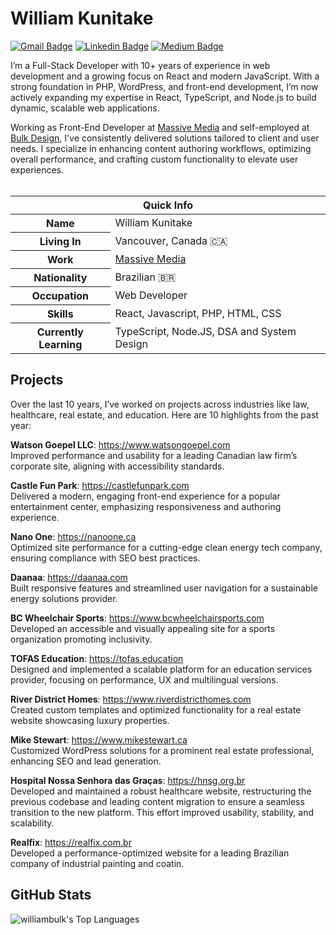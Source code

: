 # William Kunitake #

<a href="mailto:william.kunitake@gmail.com"><img src="https://camo.githubusercontent.com/cf41bfbb76efea2407ebfd34de95ad68899d6e408eb2745a0bbab21a507d7afd/68747470733a2f2f696d672e736869656c64732e696f2f62616467652f2d476d61696c2d6331343433383f7374796c653d666c6174266c6f676f3d476d61696c266c6f676f436f6c6f723d7768697465266c696e6b3d6d61696c746f3a726f647269676f2e72656973313240676d61696c2e636f6d" alt="Gmail Badge" data-canonical-src="https://img.shields.io/badge/-Gmail-c14438?style=flat&amp;logo=Gmail&amp;logoColor=white&amp;link=mailto:william.kunitake@gmail.com" style="max-width: 100%;"></a>
<a target="_blank" href="https://www.linkedin.com/in/williamkunitake/" rel="nofollow"><img src="https://camo.githubusercontent.com/e9fd3e86befec23266c62b9d86633e9ed32addac210990900e4618d128c4198b/68747470733a2f2f696d672e736869656c64732e696f2f62616467652f2d4c696e6b6564496e2d626c75653f7374796c653d666c6174266c6f676f3d4c696e6b6564496e266c6f676f436f6c6f723d7768697465" alt="Linkedin Badge" data-canonical-src="https://img.shields.io/badge/-LinkedIn-blue?style=flat&amp;logo=LinkedIn&amp;logoColor=white" style="max-width: 100%;"></a>
<a target="_blank" href="https://medium.com/@williamkunitake" rel="nofollow"><img src="https://camo.githubusercontent.com/53c7e202342a00a18820c61511f1560643e5e4b6785ed654b7ac532c0f036b97/68747470733a2f2f696d672e736869656c64732e696f2f62616467652f2d4d656469756d2d3030303f7374796c653d666c6174266c6f676f3d4d656469756d266c6f676f436f6c6f723d7768697465" alt="Medium Badge" data-canonical-src="https://img.shields.io/badge/-Medium-000?style=flat&amp;logo=Medium&amp;logoColor=white" style="max-width: 100%;"></a>

I’m a Full-Stack Developer with 10+ years of experience in web development and a growing focus on React and modern JavaScript. With a strong foundation in PHP, WordPress, and front-end development, I’m now actively expanding my expertise in React, TypeScript, and Node.js to build dynamic, scalable web applications.

Working as Front-End Developer at <a href="https://engagemassive.com" target="_blank">Massive Media</a> and self-employed at <a href="https://bulkdesign.com.br" target="_blank">Bulk Design</a>, I've consistently delivered solutions tailored to client and user needs. I specialize in enhancing content authoring workflows, optimizing overall performance, and crafting custom functionality to elevate user experiences.
<br><br>
<table>
  <thead>
    <tr>
      <th colspan="2">Quick Info</th>
    </tr>
  </thead>
<tbody>
  <tr><th scope="row">Name</th><td>William Kunitake</td></tr>
  <tr><th scope="row">Living In</th><td>Vancouver, Canada 🇨🇦</td></tr>
  <tr><th scope="row">Work</th><td><a href="https://engagemassive.com" target="_blank">Massive Media</a></td></tr>
  <tr><th scope="row">Nationality</th><td>Brazilian 🇧🇷</td></tr>
  <tr><th scope="row">Occupation</th><td>Web Developer</td></tr>
  <tr><th scope="row">Skills</th><td>React, Javascript, PHP, HTML, CSS</td></tr>
  <tr><th scope="row">Currently Learning</th><td>TypeScript, Node.JS, DSA and System Design</td></tr>
</tbody>
</table>

## Projects ##
Over the last 10 years, I’ve worked on projects across industries like law, healthcare, real estate, and education. Here are 10 highlights from the past year:

**Watson Goepel LLC**: https://www.watsongoepel.com
<br>Improved performance and usability for a leading Canadian law firm’s corporate site, aligning with accessibility standards.

**Castle Fun Park**: https://castlefunpark.com
<br>Delivered a modern, engaging front-end experience for a popular entertainment center, emphasizing responsiveness and authoring experience.

**Nano One**: https://nanoone.ca
<br>Optimized site performance for a cutting-edge clean energy tech company, ensuring compliance with SEO best practices.

**Daanaa**: https://daanaa.com
<br>Built responsive features and streamlined user navigation for a sustainable energy solutions provider.

**BC Wheelchair Sports**: https://www.bcwheelchairsports.com
<br>Developed an accessible and visually appealing site for a sports organization promoting inclusivity.

**TOFAS Education**: https://tofas.education
<br>Designed and implemented a scalable platform for an education services provider, focusing on performance, UX and multilingual versions.

**River District Homes**: https://www.riverdistricthomes.com
<br>Created custom templates and optimized functionality for a real estate website showcasing luxury properties.

**Mike Stewart**: https://www.mikestewart.ca
<br>Customized WordPress solutions for a prominent real estate professional, enhancing SEO and lead generation.

**Hospital Nossa Senhora das Graças**: https://hnsg.org.br
<br>Developed and maintained a robust healthcare website, restructuring the previous codebase and leading content migration to ensure a seamless transition to the new platform. This effort improved usability, stability, and scalability.

**Realfix**: https://realfix.com.br
<br>Developed a performance-optimized website for a leading Brazilian company of industrial painting and coatin.

## GitHub Stats ##
![williambulk's Top Languages](https://github-readme-stats.vercel.app/api/top-langs/?username=williambulk&theme=vue-dark&show_icons=true&hide_border=true&layout=compact)

